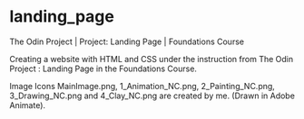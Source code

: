 # landing_page
The Odin Project | Project: Landing Page | Foundations Course

Creating a website with HTML and CSS under the instruction from The Odin Project : Landing Page in the Foundations Course.


Image Icons MainImage.png, 1_Animation_NC.png, 2_Painting_NC.png, 3_Drawing_NC.png and 4_Clay_NC.png are created by me. (Drawn in Adobe Animate).